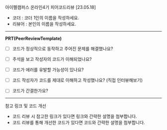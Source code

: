 아이펠캠퍼스 온라인4기 피어코드리뷰 [23.05.18]

- 코더 : 코더 1인의 이름을 작성하세요.
- 리뷰어 : 본인의 이름을 작성하세요.

----------------------------------------------

**PRT(PeerReviewTemplate)**

* [ ] 코드가 정상적으로 동작하고 주어진 문제를 해결했나요? 

* [ ] 주석을 보고 작성자의 코드가 이해되었나요?

* [ ] 코드가 에러를 유발할 가능성이 있나요?

* [ ] 코드 작성자가 코드를 제대로 이해하고 작성했나요? (직접 인터뷰해보기)

* [ ] 코드가 간결한가요?

----------------------------------------------

참고 링크 및 코드 개선
* 코드 리뷰 시 참고한 링크가 있다면 링크와 간략한 설명을 첨부합니다.
* 코드 리뷰를 통해 개선한 코드가 있다면 코드와 간략한 설명을 첨부합니다.